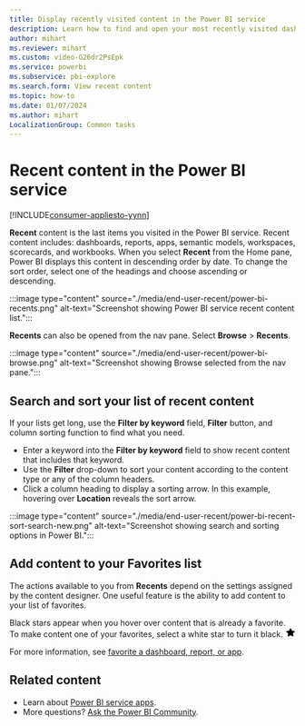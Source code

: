 ```yaml
---
title: Display recently visited content in the Power BI service
description: Learn how to find and open your most recently visited dashboards, reports, and other content in the Power BI service.
author: mihart
ms.reviewer: mihart
ms.custom: video-G26dr2PsEpk
ms.service: powerbi
ms.subservice: pbi-explore
ms.search.form: View recent content
ms.topic: how-to
ms.date: 01/07/2024
ms.author: mihart
LocalizationGroup: Common tasks
---
```


# Recent content in the Power BI service

[!INCLUDE[consumer-appliesto-yynn](../includes/consumer-appliesto-yynn.md)]

**Recent** content is the last items you visited in the Power BI service. Recent content includes: dashboards, reports, apps, semantic models, workspaces, scorecards, and workbooks. When you select **Recent** from the Home pane, Power BI displays this content in descending order by date.  To change the sort order, select one of the headings and choose ascending or descending.

:::image type="content" source="./media/end-user-recent/power-bi-recents.png" alt-text="Screenshot showing Power BI service recent content list.":::

**Recents** can also be opened from the nav pane. Select **Browse** > **Recents**.

:::image type="content" source="./media/end-user-recent/power-bi-browse.png" alt-text="Screenshot showing Browse selected from the nav pane.":::

## Search and sort your list of recent content

If your lists get long, use the **Filter by keyword** field, **Filter** button, and column sorting function to find what you need.

- Enter a keyword into the **Filter by keyword** field to show recent content that includes that keyword.
- Use the **Filter** drop-down to sort your content according to the content type or any of the column headers.
- Click a column heading to display a sorting arrow. In this example, hovering over **Location** reveals the sort arrow.

:::image type="content" source="./media/end-user-recent/power-bi-recent-sort-search-new.png" alt-text="Screenshot showing search and sorting options in Power BI.":::

## Add content to your Favorites list

The actions available to you from **Recents** depend on the settings assigned by the content designer. One useful feature is the ability to add content to your list of favorites. 

Black stars appear when you hover over content that is already a favorite. To make content one of your favorites, select a white star to turn it black. ![star icon](media/end-user-recent/power-bi-star-icon.png)

For more information, see [favorite a dashboard, report, or app](end-user-favorite.md).

## Related content

- Learn about [Power BI service apps](end-user-apps.md).
- More questions? [Ask the Power BI Community](https://community.powerbi.com/).
